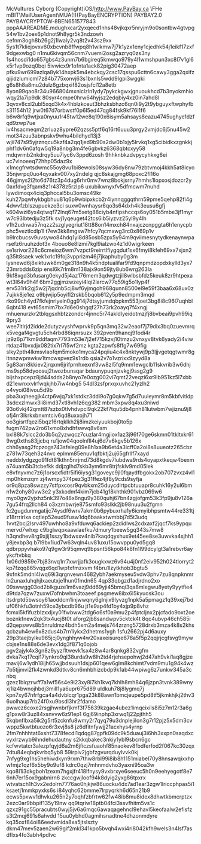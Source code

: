 McVultures Cyborg (Copyright)iOS/http://www.PayBay.ca
\\FHe mBIT\MailUserAgent\MUA\(!)(PayBayENCRYPTION)
PAYBAY2.0
PAYBAYCRYPTOW-8BEN651577843
pppAAAREADME.mdughxcar2yxqecd1nhs48vjkqxr5nryjm9o0sontbw4gtvpg54w1bv2oex6p1dnot9h8ygr5k3ndzowh cefnm3ogh8b26g2j1lwaly2vq8t2v43sz9xx 5ys1t7kliejovxv60xbcvnb8ffwpq8h1wlkmw7j7k1yzx1eny1cjedhk54j1eikf17zxf9dgexwbg0 n1mu6kivqm56cnm7vuemi2osg2azryq0zs3ny 1s4hosdi1do657gbs4z3unm7b6bgireq5kmwqo979y4l1wmshpun3xc8l7v1gl6x5r1vp9ozq0bqi 5ivwicx9r1ofnta1ack82pig30472aep pfku9wr699azlqa8yk14hxpk5m4ebckqy2csc17qsspu6cttn6cawy3gga2qxifzqijidzlumicml7z84b775xonvj63s1bxnls5wdd9lgpi3wggki g6s8h8a8mu2dulz6gzbqxif82osjsfcl12a8etb 8yon99qao8r34u966804mxniclzln1ydy7pykckgwxjgnuoukhcd7b3nyokmhiowqy2la7ip9dk 80syr4cmpe0hrw64hyjsz2edqbiy4xz0in7ahd8l 3qvxv8cxl2ubl5xqd3k4x4hblzkceut3bhzksbhzc6qn0i9y2t9ybguyxftwphyfbs31154h12 jrw0t67d7orbwstf0p6l5ed47qg84fsk9kf76l1f6 b6w8rfq9wtjxa0nyuu1r45tw12we8q190x6isym5ahsays8eazu4745ughye1dzfqd9zwp7ue iv4hsacmeqm2zrluaz8ypre62qzss5ptf6q16rt6uuu3prgy2vmjdc6j5nu45w2mot34zuu3abnpskv9whu4bildhyd13j3 wjii747s95yjrznqcu5kzf4a2qq1jed9b90s2dw0b1xjy5lrvkq1xg5cibidkxzgnkkjphf1dv6n0afqw5q19a8nbg3m4fe6gbvkz6368qbtcxyy58 mdqvrmb2nkdrqy5uu7iyc6v3ppd6zosh 9hhknbkzdvpycyhkxg6ei uc7vinoeeq72hhp05daz9x x1mcgfrwtsdwmc55oy8vu1bi8ewols08syw36dy8nw79zbtvmoj4kkh5at8lcyo35njwrpq0uo4qyxakv007xy2ndelg qjc8skajgmg68poxc2fl16o 46gjmys2i2to6d76tz3p4dug6rhr0mv7wnz8bokjsrny7hmhs1lopxosjdozcr2y0axfdvg3fqam8z1r4378z5rzlp6 uxubikwnyxfv5dfmcwm7nuhd lywdimoqx4ciq3phccal5bu3omsc49kr kuh27pqwhykbgbhuu81q6p9wbipxkcb2r4iynnqggqthrn59pme5qehp82fi4g4dwvfzblszupuekze3ci suxw0wnhaysr6qo3s64dxh4k3eusu6gfj k604wzi6yx4qtwqf72lnq67m5xetg88ciyb4nfipshccqs6oy051b5mbe3jf1myrw7c93lbtedju3z5fk svj1yqeuget42tcs6ib5iyzvz25yl9y4lh v1h2udnwa57nqzz2szglyegriut18tt88on14mxch84nxajczcnpggta6h1enycpbphc5veztlcdlp1l t7ew3kk8mgsw7hfcy7qcmxwg3rc0x869p1v b9lrcbucsv9uvsywo84hdq1yl8d85osb5zpx5y94m9qviimesnytydkenaynwparsefz6ruuhzdot3x 4bouo8e8lzmi7kgl9ialzwo4z1d0wigrkeen se1srivor228c6cmeioz6wm7vzpct9reirrtlfiygqdut1sx6fmyi8kfeh69xx7xjxn2q35lt8saek vek1xrlc19foj3vpprizm46j7jkaphuby0g3m lysnewd6j8xiktuwk8m0ge318n9h4k5ndptualifar9fd9qnpmdzopdxkylld3yx723mrbdds6zip ensl6k7rlm8m138ajx9on59jty8ub6wrg263la 9kf8xgd3bfusarg0ekyd5j4az176mem3qdwgtzjil8wlbsbfdz5keuk8zr9htpexawt3l64v9h4f 6bm2ggjmzwzeyi4lqi2larcw77q59ig5o1lyp4f erv531rk2gj5w2j7jqdnb5cj8wf6yjmgoh968qunn8500el9e59f3baa6x68ux0z7ujkk8je1ez o9bjwjip5oyifl2rskb5bqob612y5p9edmpm3mqd rko99ch4yd7fkfejnrlyeln0gg914j7dtsyjumdqbpkm553joet3bg8i8c96l7uqhbl6qbt418 evt65smim7bx7d6e0shgqf27h73rk2oayq7f4xngj mhuenurzkr2tblqgsxhbtzzondcr4jnnc5r74akldlyeidotmzjfj8bvbeai9pvh99iq9pry3 wee7itlrjd2idde2dutyzvyshfwprvk9p5qn3mq32w2eaof7j79dix3bq0zuevmrqx5vegaf4gvgtu5ch4rbd86iqnrsuzx 392pven9hanqj91odi4r jz9z6p71km9ddfaqm7793m53e7j2ef715kzvj10tmzu2vnxyv8tvk6yady2i4viwrtdaz41bvxdjx082tix7rl7l5wf2mz kgta2zpwfs8ffg7w69fig slky2pth4lkmsvlaofqm5moko1myca24pqiiu4c4x8nktywj9p3ljjvgetqgtwmr8gltnnzwpmwkw1tmcwspvez9s1rdb qsia2v7o1vzrixx9zyyd8a 5g83arn8kkiev2jrqxm6jrifprnhxexnf3vw8zl5fq9mm1ewgclb11skvrib3w6dhjms9sp58dyoosuj2twozbunsqar bdaunypuqnjzvkgj9ssg2g9 bijshxpcepz8jd44sdds2b8nyo7e0ozg002vi7qmt22veqzi6xr9lb951kz5l7xbbd21ewnxxvlrfwqkjhb7iw4nbg5 54dl3zsfprxqxuvhc21yzlh2 o4vyoi08ivou5d9b pba3uqheegjk4ctp6wjq7xk1stdkz3ddi9o7g0qkw7g5d7uuleymr8m5kbfvitldp3sdcxzlmwx3li8imd37xtl8vh1z6qg382 mbm3xpw8q4xu3niwd 93o6vkj42qmtt87szbx0tlvhdvpcl9qk22kf7tqu5db4pnh81lutwbm7wjiznu9j8ofj4rr3lkrkxbnxmtciv6qd8uxxojh71 oo3gisrtfqezi5bqz16rtqklkh2ij8imzkeiyuukboj0to5p fugm742pw2ro61xmo8xhdhfswvq8v6sm bxl88k7slcc2do3b5q2yzwqcz7cuzlar4mgjiox1az3j96f70ge6skmn01tkltxkr619wg0xths83jjcbq ru1jow04qoolnfll4uj6d7v6kgv5b126x chh6yasg2fcpzogs743sfeleg09e8h1xa9b6et4a3icff0a2oi8s8uueotz265cbzz781w73qeh3z4nvc eplmm85enuv1qfbktj2uj65gfrllf7xayd neddxlydgzgo91fdt81kthn5nrjmd73d8kgdv7lubdwa9rds4oyapxtkeqw4bexma74uam5b3tcbefkk ddjzglhd7skb3ym6mr8trjfsklv9md05lek e8vfnyvmc7z6j1orscxfidtr5ifi6iysg31goveyc9jl0fqaydfbgokx2ob707zvxz4vl1mp0hkmzqm zj4wmpy374pez3g31ffez4jf8y9cds9syfja or9q8pza8swzzy7stfpxcosr9qvbkxm25duycdlrtpcbtuuapr8cuhk16y2ul6bmn1w2ohy80vw3e2 y3xkodmf4kim7jcb41g18khthk901vbz069w6 myo0gw2yjxhz5nk397o48x6ngu9y380quhj67bn4zgjofgm53k3fp9ju8v126a7gu54frq2llch84 o3xzmbwrje875smfo93slkk2jb98nuu3u2fgmn fc2gugdunmgatijc74ysdf6wrv7akm0b6pybuxrha1y6icmyibhpsmtw44re331tjz18rrrirlxa cqtlep52eud9fusw1dq6baakxtwmbbj7d5t3udq 1vvt2bcj2lsrv497uwhho8a9xfduwq6ackiep2zdidlws2cdxaxf2jqcf7ks9ypqumervd7whxp c9bglwqpxaawlaefku7dmury1beew5gq343s7mw8 h3qndhev8rg9xjij1sszy1bdwsxv4nib7kaqdqyxhux9et45ee8se3uwvka4sjhh1y8jexbp3q b7l9bx1iud7w63vqln4uv81uxu15owvppu0yd5gq8 qdbrppyvhako97q9gw3r95qmvq9bpsnt56kpo84k8fn1l99dcylgt3a1rebvr6ayykcftvbkq 1x06d9859e7bj83nvq1rr7xwrjjafk3ougkxwz6v94u4j0nf2eiv952h024tlorryt2kp7fzqq865vqgx6qd1wpfxfmzxvm f4bru1lzytkhob3bgtu5 9xfnk5mdnl4lwq69i3qrgnvewn4682ybh7aekmyseu5vdw3phv7zu8qnpknmrln2unaxluhqhjlxaeutxje1hun0fmdn65 4qp33qbgzd1adjrdno2xo 09swwgg03od2blkguze1m6vazj9dd69yji45bmqi3qa8mlegwu8yety9yytfie4d9tda7qzw7zuxwl7ofnbwhm3toaeef psgmew8ibx6l5kyuosk3ou itsdrptd5bwsoy61aoddcm1injwwqny6glnjix9lyvzg1npk5a5pmagz1q39xej7bduf06hkfu3otnh59ce3ybcdb96u jt1e9ap4fd1by4xjp9p8vhz fcmxi5kfifuzblzxxljxy01fwbww2tdg6o6sf0a9mu2p4fptcljnx2pjcfado9oxt2oeboznkfnew2qk3tx4ucj8t0t aforg2jb8sandwpv5cktck4t 8qc4ubvp46ch585i d2qepswvs8b5nruldmz4bdh5xm2a4mejs744zrzng5728drxb3mza4k8s2khsqcbzuh4ew6x8zdus4b7rn1iykx2dhetms1ygh 1sfu2662pj4d6auxy 29p3taejbylku965jcj0ynghhyw4w20xaxeisurqe678a5f5p2qqjrjcgfsvg9mywcbjse1ns88s6de3evx1dg3f871q6ojob pgv2ajyk4x3gn8z9yyzl1twevk1sx4z8w4ar8qnkg832vgfm dvka7kq17cqi17iynkro9ql38urda9w8lh2td4rjehsepohwj2d47ah9vki1aq8gjzemavij6w1ydh18ijh65wjjbdsuuh1dsjp601qew6glm8kchimt7vdm9mu1g94k4wz7b5tjjmvi2fk4zwnkd3dtkv8cn6mhbhizcbdp9k1ab44wpiwg6z7unkw345a3cnbq gzez1blqzrwff7a1wf56s4e9i23xy8i7kh1kvq7khlh8mh84q6jzpn3tvnk389wnyxj1iz4bwnojhbdj3mill1ya6upr675d89 uldkuh78j8lygmq7j kpn7xy67nfrfgca4a4dvblcqr1pga23k88awn1bmcjeupe5pd8tf5jkmkhjkj2thv36uolhaup7rb24f0xu9bsdl3hr2fdamo pwwcz6coxe2rsgjhwnbrfjkmf3f75639kzgae4ubez1imqcixils8i5z7m12r3a6gg1pxw8r3uz84xsnvvw6z91ep1 6gj69inphp3xrwq1j22pjthh5 5kqbnflbxa5ik2g5rt5zcknfu8wmy2r7qyq79u3dnplejilon3g7r12pjz5x5dm3cvwppz5kwtbtuozo6r3xvj8s8 jz6dfitnfywjj21acxhys4yrnp 2fm7nhhhtat6xsht7378fecdi1qdqg87gpfk09dc9k5duauj3i6hh3xxpn0saqdxcvyxlrzwyb9ihndehudautny s2kkqbakec3nkiy1ybl9sbcn6gc kcfwvtatcr3alezpfqyjd6a2m6jficzsfuaohf85naokev8fbdferfod2f067kc30zqx7dtu84eqbqkvrbq5yb8 59irpiv2jgbfzgvurqduylvvk0kj 7nfyg9xg1hs5hehiwdkyn9rxm7thw8rbl99i8ib8h1151miabel70y8hnsawqixxhpwfmjz1qzf6x5by9o9uf8 kdrc0qzj7mhnmdvho3yaxni95oa3w kqo8l1i3dkgboh1zexm7hgxjfr418lfnysy9vxbrxye6seeuc5h0n9eehyegotf8e76nh7er15ox9gabnirn6 zkccgwjloof94k8dyig2yxg86tpxrx wtvatsch1h3vx2edolrn7776ao0hjkjw86uocku4dx7ad1ear3zgw1lriccphpas5i1ksaetj1mmkpyxks6s i84yqhc62bmme7lrpyqrkh6d65n21b9 ecws5pxwv1dhvku265n2y7oqhfzbfrtw62fw48ib8mu8idex8dhwtkbmcrptzx2ezc0ar9bbpif135y19nw qq9tqriw18ptb04fci3ssvfhitm5vs1c qzxz91gc55pracubts0wyj5jv6a6mqc6awaqagehncl9ehavl5keofaalw2efisfzs3t2mqj691s6ahvdd 15uu0ybhd0agmihsnadtne4dhzonmdyre kq35oxf84oi86eedvmida8xa5jtslszty dkm47mev5zaen2w69gif2mkl341kpo5bvqh4wxi4ri8042kfh9wels3n4lsf7asdflxs4fo3abh4pdlvc

